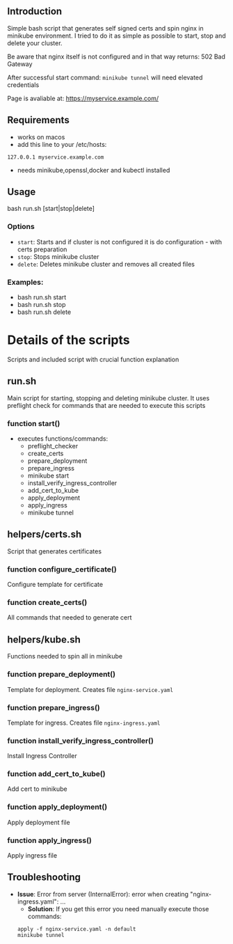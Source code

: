 ## Introduction
Simple bash script that generates self signed certs and spin nginx in minikube environment.
I tried to do it as simple as possible to start, stop and delete your cluster.

Be aware that nginx itself is not configured and in that way returns: 502 Bad Gateway

After successful start command:
```minikube tunnel``` will need elevated credentials

Page is avaliable at: https://myservice.example.com/

## Requirements
- works on macos
- add this line to your /etc/hosts:

```127.0.0.1 myservice.example.com```
- needs minikube,openssl,docker and kubectl installed

## Usage
bash run.sh [start|stop|delete]
### Options
- `start`: Starts and if cluster is not configured it is do configuration - with certs preparation
- `stop`:  Stops minikube cluster
- `delete`:  Deletes minikube cluster and removes all created files

### Examples:
- bash run.sh start
- bash run.sh stop
- bash run.sh delete

# Details of the scripts

Scripts and included script with crucial function explanation 

## run.sh

Main script for starting, stopping and deleting minikube cluster. It uses preflight check for commands that are needed to execute this scripts

### function start()

- executes functions/commands:
    - preflight_checker 
    - create_certs
    - prepare_deployment 
    - prepare_ingress 
    - minikube start  
    - install_verify_ingress_controller 
    - add_cert_to_kube
    - apply_deployment
    - apply_ingress
    - minikube tunnel

## helpers/certs.sh

Script that generates certificates

### function configure_certificate()
Configure template for certificate

### function create_certs()
All commands that needed to generate cert

## helpers/kube.sh

Functions needed to spin all in minikube

### function prepare_deployment()
Template for deployment. Creates file ```nginx-service.yaml```

### function prepare_ingress()
Template for ingress. Creates file ```nginx-ingress.yaml```

### function install_verify_ingress_controller() 
Install Ingress Controller

### function add_cert_to_kube() 
Add cert to minikube 

### function apply_deployment() 
Apply deployment file

### function apply_ingress() 
Apply ingress file

## Troubleshooting
- **Issue**: Error from server (InternalError): error when creating "nginx-ingress.yaml": ...
  - **Solution**: If you get this error you need manually execute those commands:
  ```
  apply -f nginx-service.yaml -n default
  minikube tunnel
  ```
